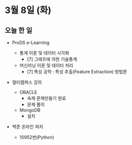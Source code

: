 # 3월 8일 (화)

## 오늘 한 일

* ProDS e-Learning

  * 통계 이론 및 데이터 시각화
    * [7] 그래프에 의한 기술통계
  * 머신러닝 이론 및 데이터 처리
    * [7] 특성 공학 : 특성 추출(Feature Extraction) 방법론
* 멀티캠퍼스 강의

  * ORACLE
    * 숙제 문제만들기 완료
    * 문제 풀이
  * MongoDB
    * 설치
* 백준 온라인 져지
  * 10952번(Python)